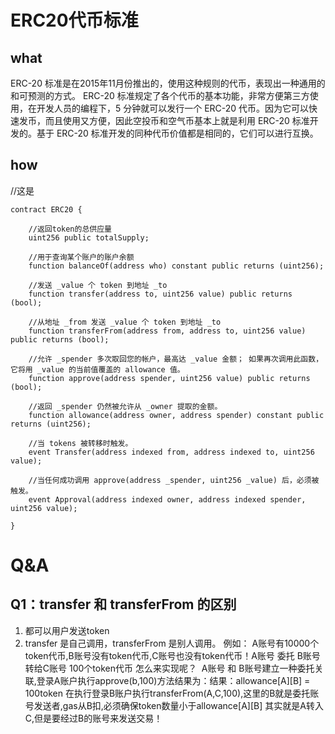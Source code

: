 # ERC20代币标准

## what

ERC-20 标准是在2015年11月份推出的，使用这种规则的代币，表现出一种通用的和可预测的方式。
ERC-20 标准规定了各个代币的基本功能，非常方便第三方使用，在开发人员的编程下，5 分钟就可以发行一个 ERC-20 代币。因为它可以快速发币，而且使用又方便，因此空投币和空气币基本上就是利用 ERC-20 标准开发的。基于 ERC-20 标准开发的同种代币价值都是相同的，它们可以进行互换。

## how

//这是

```text
contract ERC20 {

    //返回token的总供应量
    uint256 public totalSupply;

    //用于查询某个账户的账户余额
    function balanceOf(address who) constant public returns (uint256);

    //发送 _value 个 token 到地址 _to
    function transfer(address to, uint256 value) public returns (bool);

    //从地址 _from 发送 _value 个 token 到地址 _to
    function transferFrom(address from, address to, uint256 value) public returns (bool);
    
    //允许 _spender 多次取回您的帐户，最高达 _value 金额； 如果再次调用此函数，它将用 _value 的当前值覆盖的 allowance 值。
    function approve(address spender, uint256 value) public returns (bool);

    //返回 _spender 仍然被允许从 _owner 提取的金额。
    function allowance(address owner, address spender) constant public returns (uint256);

    //当 tokens 被转移时触发。
    event Transfer(address indexed from, address indexed to, uint256 value);

    //当任何成功调用 approve(address _spender, uint256 _value) 后，必须被触发。
    event Approval(address indexed owner, address indexed spender, uint256 value);

}
```

# Q&A

## Q1：transfer 和 transferFrom 的区别

1. 都可以用户发送token
2. transfer 是自己调用，transferFrom 是别人调用。
    例如： 
    ​     A账号有10000个token代币,B账号没有token代币,C账号也没有token代币！A账号 委托 B账号 转给C账号 100个token代币 怎么来实现呢？
    ​     A账号 和 B账号建立一种委托关联,登录A账户执行approve(b,100)方法结果为：结果：allowance[A][B] = 100token
   在执行登录B账户执行transferFrom(A,C,100),这里的B就是委托账号发送者,gas从B扣,必须确保token数量小于allowance[A][B]
   其实就是A转入C,但是要经过B的账号来发送交易！
